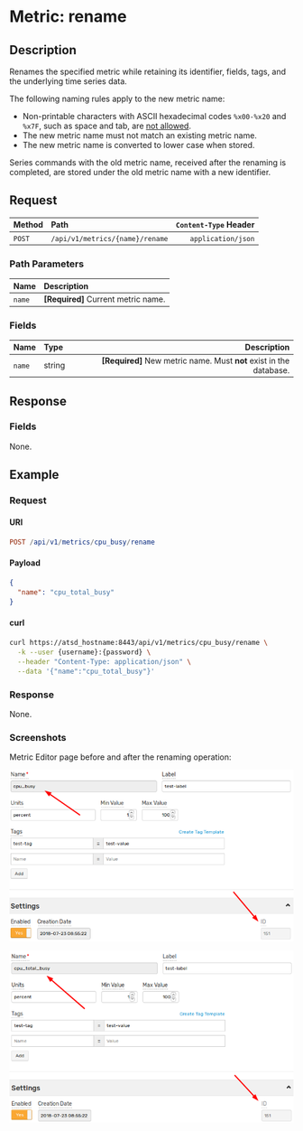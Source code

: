 # Metric: rename

## Description

Renames the specified metric while retaining its identifier, fields, tags, and the underlying time series data.

The following naming rules apply to the new metric name:

* Non-printable characters with ASCII hexadecimal codes `%x00-%x20` and `%x7F`, such as space and tab, are [not allowed](../../network/metric.md#abnf-syntax).
* The new metric name must not match an existing metric name.
* The new metric name is converted to lower case when stored.

Series commands with the old metric name, received after the renaming is completed, are stored under the old metric name with a new identifier.

## Request

| **Method** | **Path** | **`Content-Type` Header** |
|:---|:---|---:|
| `POST` | `/api/v1/metrics/{name}/rename` | `application/json` |

### Path Parameters

| **Name** | **Description** |
|:---|:---|
| `name` | **[Required]** Current metric name. |

### Fields

| **Name** | **Type** | **Description** |
|:---|:---|---:|
| `name` | string | **[Required]** New metric name. Must **not** exist in the database. |

## Response

### Fields

None.

## Example

### Request

#### URI

```elm
POST /api/v1/metrics/cpu_busy/rename
```

#### Payload

```json
{
  "name": "cpu_total_busy"
}
```

#### curl

```bash
curl https://atsd_hostname:8443/api/v1/metrics/cpu_busy/rename \
  -k --user {username}:{password} \
  --header "Content-Type: application/json" \
  --data '{"name":"cpu_total_busy"}'
```

### Response

None.

### Screenshots

Metric Editor page before and after the renaming operation:

![Metric name is `old_name`](../../../images/metric_rename_old_name.png)

![Metric name is `new_name`](../../../images/metric_rename_new_name.png)
